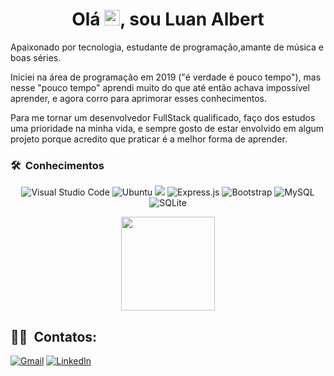 <h1 align="center">
  Olá <img src="https://media.giphy.com/media/hvRJCLFzcasrR4ia7z/giphy.gif" width="25px">, sou Luan Albert
</h1>
<p>

Apaixonado por tecnologia, estudante de programação,amante de música e boas séries.

Iniciei na área de programação em 2019 ("é verdade é pouco tempo"), mas nesse "pouco tempo" aprendi muito do que até então achava impossível aprender, e agora corro para aprimorar esses conhecimentos.

Para me tornar um desenvolvedor FullStack qualificado, faço dos estudos uma prioridade na minha vida, e sempre gosto de estar envolvido em algum projeto porque acredito que praticar é a melhor forma de aprender.
</p>

### 🛠 &nbsp;Conhecimentos

<p align="center">
   <img alt="Visual Studio Code" src="https://img.shields.io/badge/VisualStudioCode-0078d7.svg?style=for-the-badge&logo=visual-studio-code&logoColor=white"/>
  <img alt="Ubuntu" src="https://img.shields.io/badge/Ubuntu-E95420?style=for-the-badge&logo=ubuntu&logoColor=white" />
   <img src="https://img.shields.io/badge/node.js%20-%2343853D.svg?&style=for-the-badge&logo=node.js&logoColor=white" />
   <img alt="Express.js" src="https://img.shields.io/badge/express.js-%23404d59.svg?style=for-the-badge&logo=express&logoColor=%2361DAFB"/>
  <img alt="Bootstrap" src="https://img.shields.io/badge/bootstrap-%23563D7C.svg?style=for-the-badge&logo=bootstrap&logoColor=white"/>
  <img alt="MySQL" src="https://img.shields.io/badge/mysql-%2300f.svg?style=for-the-badge&logo=mysql&logoColor=white"/>
  <img alt="SQLite" src ="https://img.shields.io/badge/sqlite-%2307405e.svg?style=for-the-badge&logo=sqlite&logoColor=white"/>
</p>

<a href="https://github.com/luanalbert">
  <p align="center">
    <img height="150em" src="https://github-readme-stats.vercel.app/api?username=luanAlbertMeli&show_icons=true&theme=vue-dark&include_all_commits=true&count_private=true"/>
  </p>
</a>

 
##  🤝🏻 &nbsp;Contatos:
[<img alt="Gmail" src="https://img.shields.io/badge/Gmail-D14836?style=for-the-badge&logo=gmail&logoColor=white" />](luan.albert@gmercadolivre.com)
[<img alt="LinkedIn" src="https://img.shields.io/badge/linkedin-%230077B5.svg?style=for-the-badge&logo=linkedin&logoColor=white"/>](https://www.linkedin.com/in/luan-albert/)


